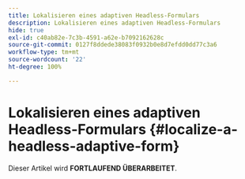 ```yaml
---
title: Lokalisieren eines adaptiven Headless-Formulars
description: Lokalisieren eines adaptiven Headless-Formulars
hide: true
exl-id: c40ab82e-7c3b-4591-a62e-b7092162628c
source-git-commit: 0127f8ddede38083f0932b0e8d7efdd0dd77c3a6
workflow-type: tm+mt
source-wordcount: '22'
ht-degree: 100%

---
```


# Lokalisieren eines adaptiven Headless-Formulars {#localize-a-headless-adaptive-form}

<span class="preview"> Dieser Artikel wird **FORTLAUFEND ÜBERARBEITET**.</span>

